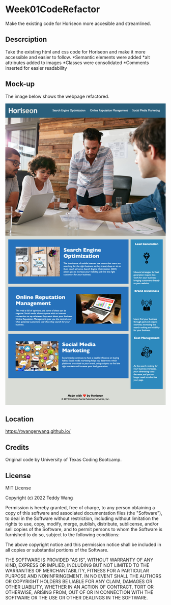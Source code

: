 # Week01CodeRefactor
Make the existing code for Horiseon more accesible and streamlined. 

## Descrciption

Take the existing html and css code for Horiseon and make it more accessible and easier to follow. 
    *Semantic elements were added
    *alt attributes added to images
    *Classes were consolidated 
    *Comments inserted for easier readability

## Mock-up
The image below shows the webpage refactored.

![alt text](assets/images/horiseon-screenshot.png)

## Location

https://twangerwang.github.io/


## Credits

Original code by University of Texas Coding Bootcamp.

## License

MIT License

Copyright (c) 2022 Teddy Wang

Permission is hereby granted, free of charge, to any person obtaining a copy
of this software and associated documentation files (the "Software"), to deal
in the Software without restriction, including without limitation the rights
to use, copy, modify, merge, publish, distribute, sublicense, and/or sell
copies of the Software, and to permit persons to whom the Software is
furnished to do so, subject to the following conditions:

The above copyright notice and this permission notice shall be included in all
copies or substantial portions of the Software.

THE SOFTWARE IS PROVIDED "AS IS", WITHOUT WARRANTY OF ANY KIND, EXPRESS OR
IMPLIED, INCLUDING BUT NOT LIMITED TO THE WARRANTIES OF MERCHANTABILITY,
FITNESS FOR A PARTICULAR PURPOSE AND NONINFRINGEMENT. IN NO EVENT SHALL THE
AUTHORS OR COPYRIGHT HOLDERS BE LIABLE FOR ANY CLAIM, DAMAGES OR OTHER
LIABILITY, WHETHER IN AN ACTION OF CONTRACT, TORT OR OTHERWISE, ARISING FROM,
OUT OF OR IN CONNECTION WITH THE SOFTWARE OR THE USE OR OTHER DEALINGS IN THE
SOFTWARE.
